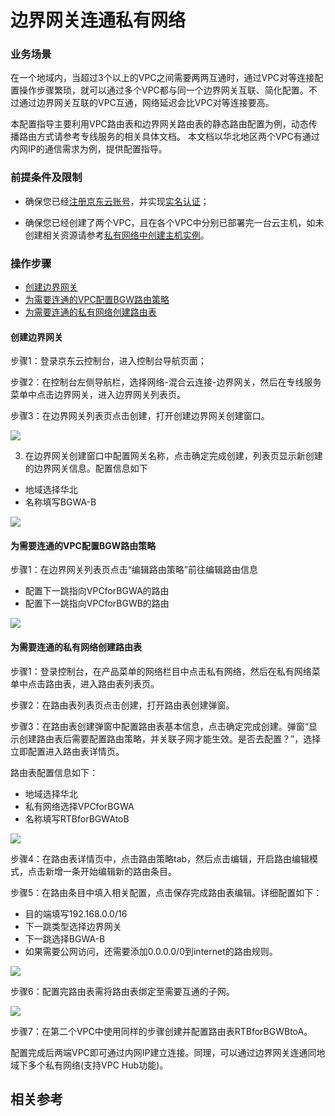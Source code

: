 # 边界网关连通私有网络

### 业务场景

在一个地域内，当超过3个以上的VPC之间需要两两互通时，通过VPC对等连接配置操作步骤繁琐，就可以通过多个VPC都与同一个边界网关互联、简化配置。不过通过边界网关互联的VPC互通，网络延迟会比VPC对等连接要高。

本配置指导主要利用VPC路由表和边界网关路由表的静态路由配置为例，动态传播路由方式请参考专线服务的相关具体文档。
本文档以华北地区两个VPC有通过内网IP的通信需求为例，提供配置指导。

### 前提条件及限制 

- 确保您已经[注册京东云账号](https://user.jdcloud.com/register?returnUrl=https%3A%2F%2Fwww.jdcloud.com%2F)，并实现[实名认证](https://realname.jdcloud.com/account/verify)；

- 确保您已经创建了两个VPC，且在各个VPC中分别已部署完一台云主机，如未创建相关资源请参考[私有网络中创建主机实例](https://docs.jdcloud.com/cn/virtual-private-cloud/create-virtual-machine-instance-in-vpc)。

### 操作步骤

- [创建边界网关](border-gateway-connects-vpc#user-content-1)
- [为需要连通的VPC配置BGW路由策略](border-gateway-connects-vpc#user-content-2)
- [为需要连通的私有网络创建路由表](border-gateway-connects-vpc#user-content-3)

#### 创建边界网关

<div id="user-content-1"> </div>

步骤1：登录京东云控制台，进入控制台导航页面；

步骤2：在控制台左侧导航栏，选择网络-混合云连接-边界网关，然后在专线服务菜单中点击边界网关，进入边界网关列表页。

步骤3：在边界网关列表页点击创建，打开创建边界网关创建窗口。

![](/image/Networking/Virtual-Private-Cloud/Getting-Started/Border-Gateway-Connects-VPC/Step2-1.png)

3) 在边界网关创建窗口中配置网关名称，点击确定完成创建，列表页显示新创建的边界网关信息。配置信息如下

- 地域选择华北
- 名称填写BGWA-B 

![](/image/Networking/Virtual-Private-Cloud/Getting-Started/Border-Gateway-Connects-VPC/Step2-2.png)

#### 为需要连通的VPC配置BGW路由策略

<div id="user-content-2"> </div>

步骤1：在边界网关列表页点击“编辑路由策略”前往编辑路由信息

- 配置下一跳指向VPCforBGWA的路由
- 配置下一跳指向VPCforBGWB的路由

![](/image/Networking/Virtual-Private-Cloud/Getting-Started/Border-Gateway-Connects-VPC/Step3-1.png)

#### 为需要连通的私有网络创建路由表

<div id="user-content-3"> </div>

步骤1：登录控制台，在产品菜单的网络栏目中点击私有网络，然后在私有网络菜单中点击路由表，进入路由表列表页。

步骤2：在路由表列表页点击创建，打开路由表创建弹窗。

步骤3：在路由表创建弹窗中配置路由表基本信息，点击确定完成创建。弹窗“显示创建路由表后需要配置路由策略，并关联子网才能生效。是否去配置？”，选择立即配置进入路由表详情页。

路由表配置信息如下：

- 地域选择华北
- 私有网络选择VPCforBGWA
- 名称填写RTBforBGWAtoB

![](/image/Networking/Virtual-Private-Cloud/Getting-Started/Border-Gateway-Connects-VPC/Step4-1.png) 

步骤4：在路由表详情页中，点击路由策略tab，然后点击编辑，开启路由编辑模式，点击新增一条开始编辑新的路由条目。

步骤5：在路由条目中填入相关配置，点击保存完成路由表编辑。详细配置如下：

- 目的端填写192.168.0.0/16
- 下一跳类型选择边界网关
- 下一跳选择BGWA-B
- 如果需要公网访问，还需要添加0.0.0.0/0到internet的路由规则。

![](/image/Networking/Virtual-Private-Cloud/Getting-Started/Border-Gateway-Connects-VPC/Step4-2.png)

步骤6：配置完路由表需将路由表绑定至需要互通的子网。

![](/image/Networking/Virtual-Private-Cloud/Getting-Started/Border-Gateway-Connects-VPC/Step4-3.png) 

步骤7：在第二个VPC中使用同样的步骤创建并配置路由表RTBforBGWBtoA。

配置完成后两端VPC即可通过内网IP建立连接。同理，可以通过边界网关连通同地域下多个私有网络(支持VPC Hub功能)。

## 相关参考

